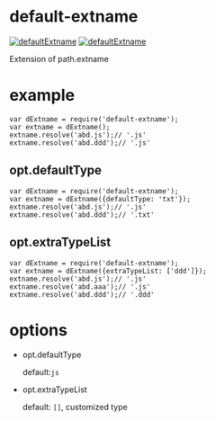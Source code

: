 default-extname
==========

[![defaultExtname](http://img.shields.io/npm/v/default-extname.svg)](https://www.npmjs.org/package/default-extname)
[![defaultExtname](http://img.shields.io/npm/dm/default-extname.svg)](https://www.npmjs.org/package/default-extname)

Extension of path.extname

# example
```
var dExtname = require('default-extname');
var extname = dExtname();
extname.resolve('abd.js');// '.js'
extname.resolve('abd.ddd');// '.js'
```

## opt.defaultType
```
var dExtname = require('default-extname');
var extname = dExtname({defaultType: 'txt'});
extname.resolve('abd.js');// '.js'
extname.resolve('abd.ddd');// '.txt'
```

## opt.extraTypeList
```
var dExtname = require('default-extname');
var extname = dExtname({extraTypeList: ['ddd']});
extname.resolve('abd.js');// '.js'
extname.resolve('abd.aaa');// '.js'
extname.resolve('abd.ddd');// '.ddd'
```


# options

- opt.defaultType

  default:`js`

- opt.extraTypeList
  
  default: `[]`, customized type
